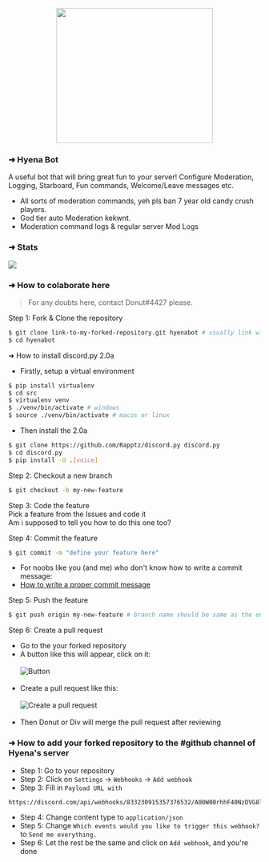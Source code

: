 <p align="center">
    <img src="https://hyenabot.xyz/images/logo.png" width="311.25" height="270"/>
</p>

### ➜ Hyena Bot

A useful bot that will bring great fun to your server! Configure Moderation, Logging, Starboard, Fun commands, Welcome/Leave messages etc.

- All sorts of moderation commands, yeh pls ban 7 year old candy crush players.
- God tier auto Moderation kekwnt.
- Moderation command logs & regular server Mod Logs

### ➜ Stats

[![](https://top.gg/api/widget/790892810243932160.svg)](https://top.gg/bot/790892810243932160)

### ➜ How to colaborate here

> For any doubts here, contact Donut#4427 please.

Step 1: Fork & Clone the repository

```sh
$ git clone link-to-my-forked-repository.git hyenabot # usually link will be https://github.com/YourUserName/HyenaDev
$ cd hyenabot
```

➜ How to install discord.py 2.0a

- Firstly, setup a virtual environment

```sh
$ pip install virtualenv
$ cd src
$ virtualenv venv
$ ./venv/bin/activate # windows
$ source ./venv/bin/activate # macos or linux
```

- Then install the 2.0a

```sh
$ git clone https://github.com/Rapptz/discord.py discord.py
$ cd discord.py
$ pip install -U .[voice]
```

Step 2: Checkout a new branch

```sh
$ git checkout -b my-new-feature
```

Step 3: Code the feature
<br/>
Pick a feature from the Issues and code it
<br/>
Am i supposed to tell you how to do this one too?

Step 4: Commit the feature

```sh
$ git commit -m "define your feature here"
```

- For noobs like you (and me) who don't know how to write a commit message:
  <br/>
- [How to write a proper commit message](https://gist.github.com/develar/273e2eb938792cf5f86451fbac2bcd51)

Step 5: Push the feature

```sh
$ git push origin my-new-feature # branch name should be same as the one you checked out
```

Step 6: Create a pull request

- Go to the your forked repository
- A button like this will appear, click on it:
  <br/><br/>
  ![Button](https://i.ibb.co/jhQNdYX/Screenshot-2021-07-30-at-2-45-15-PM.png)
  <br/><br/>
- Create a pull request like this:
  <br/><br/>
  ![Create a pull request](https://i.ibb.co/4WSCYnZ/Screenshot-2021-07-30-at-2-45-43-PM.png)
  <br/><br/>
- Then Donut or Div will merge the pull request after reviewing

### ➜ How to add your forked repository to the #github channel of Hyena's server

- Step 1: Go to your repository
- Step 2: Click on `Settings` -> `Webhooks` -> `Add webhook`
- Step 3: Fill in `Payload URL with`

```
https://discord.com/api/webhooks/833230915357376532/A00W00rhhF40NzDVG8lpjTAWkFRygBUWWuGzhACkTDl49PuaOQrQhLSPSolQYkJOb38p/github
```

- Step 4: Change content type to `application/json`
- Step 5: Change `Which events would you like to trigger this webhook?` to `Send me everything.`
- Step 6: Let the rest be the same and click on `Add webhook`, and you're done
